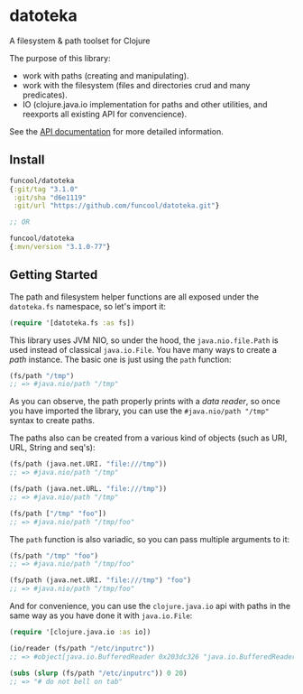 # datoteka #

A filesystem & path toolset for Clojure

The purpose of this library:

- work with paths (creating and manipulating).
- work with the filesystem (files and directories crud and many predicates).
- IO (clojure.java.io implementation for paths and other utilities,
  and reexports all existing API for convencience).

See the [API documentation](https://funcool.github.io/datoteka/latest/) for
more detailed information.


## Install

```clojure
funcool/datoteka
{:git/tag "3.1.0"
 :git/sha "d6e1119"
 :git/url "https://github.com/funcool/datoteka.git"}

;; OR

funcool/datoteka
{:mvn/version "3.1.0-77"}
```

## Getting Started

The path and filesystem helper functions are all exposed under the
`datoteka.fs` namespace, so let's import it:

```clojure
(require '[datoteka.fs :as fs])
```

This library uses JVM NIO, so under the hood, the `java.nio.file.Path`
is used instead of classical `java.io.File`.  You have many ways to
create a *path* instance. The basic one is just using the `path`
function:

```clojure
(fs/path "/tmp")
;; => #java.nio/path "/tmp"
```

As you can observe, the path properly prints with a *data reader*, so
once you have imported the library, you can use the `#java.nio/path "/tmp"`
syntax to create paths.

The paths also can be created from a various kind of objects (such as
URI, URL, String and seq's):

```clojure
(fs/path (java.net.URI. "file:///tmp"))
;; => #java.nio/path "/tmp"

(fs/path (java.net.URL. "file:///tmp"))
;; => #java.nio/path "/tmp"

(fs/path ["/tmp" "foo"])
;; => #java.nio/path "/tmp/foo"
```

The `path` function is also variadic, so you can pass multiple
arguments to it:

```clojure
(fs/path "/tmp" "foo")
;; => #java.nio/path "/tmp/foo"

(fs/path (java.net.URI. "file:///tmp") "foo")
;; => #java.nio/path "/tmp/foo"
```

And for convenience, you can use the `clojure.java.io` api with paths
in the same way as you have done it with `java.io.File`:

```clojure
(require '[clojure.java.io :as io])

(io/reader (fs/path "/etc/inputrc"))
;; => #object[java.io.BufferedReader 0x203dc326 "java.io.BufferedReader@203dc326"]

(subs (slurp (fs/path "/etc/inputrc")) 0 20)
;; => "# do not bell on tab"
```

